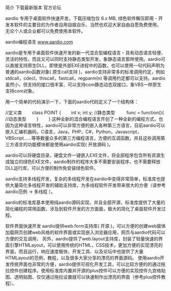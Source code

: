 简介
下载最新版本
官方论坛

aardio 专用于桌面软件快速开发，下载压缩包仅 6.x MB, 绿色软件解压即用 - 开发本软件的主要目的为作者自用自娱自乐、当然也欢迎大家自由自愿免费使用， 无论个人或企业都可以免费使用本软件。

aardio编程语言
www.aardio.com

aardio是专用于桌面软件快速开发的新一代混合型编程语言 - 具有动态语言轻便、灵活的特性，而且又可以同时支持静态类型开发，象静态语言那样使用。aardio可以直接支持原生DLL，即使是外部EXE进程中的函数，也可以使用一句代码声明为普通的aardio函数对象( 原生call支持 )，aardio支持非常多的标准调用约定，例如 stdcall，cdecl，thiscall，fastcall，regparm(n) 等调用约定都可以支持。aardio虽然小，但支持的接口很丰富、可以支持com静态动态双接口，象VBS一样原生支持com对象。

用一个简单的代码演示一下，下面的aardio代码定义了一个结构体：

//定义类　　
class POINT {　　
    int x; int y; //静态类型  　　
    func = function(){　　
        //动态类型　　
    }　　
}
这种全新的混合编程语言开创了一种全新的编程方式，也因为这种语言特性，aardio可以非常方便的嵌入各种第三方语言，目前aardio可以嵌入汇编机器码，C语言，Java，PHP，C#，Python，Javascript，VBScript......等等数量众多的第三方编程语言，方便的互调函数，并且这些调用第三方语言的功能模块都是使用aardio实现( 开放源码 )。

aardio可以将硬盘目录，硬盘文件一键嵌入EXE文件，将全部程序包含所有资源生成独立的绿色EXE文件，aardio制作的程序大多不需要安装程序，也不需要释放DLL运行库，可以方便的制作免安装绿色软件。

aardio支持多线程开发，复杂的多线程开发在aardio中变得非常简单，标准库也提供大量简化多线程开发的辅助支持库，为多线程软件开发带来很大的方便（请参考aardio范例 -> 多线程 ）。

aardio的标准库基本使用纯aardio源码实现，并且全部开源，标准库提供了大量的简化编程的常用函数，涉及到软件开发的方方面面，极大的简化了桌面软件开发过程。

软件界面快速开发
aardio提供web.form支持库( 开源 )，可以方便的创建web窗体加载网页创建web风格的软件界面或实现嵌入浏览器应用，网页与aardio代码可以方便的交互调用， 另外，aardio提供了web.layout支持库，封装了轻量快速的界面引擎HTMLayout，可以使用传统的HTML，CSS技术，更加方便的实现漂亮的界面，而且运行，响应速度极快，开发工具、以及论坛中也提供了大量HTMLayout的范例，教程，以及很多大家分享的漂亮的界面源码。 使用aardio开发传统界面也非常的方便，aardio提供可视化开发工具，可以比较方便的的通过拖拉控件创建程序。使用标准库内置并开源的plus控件可以方便的实现控件九宫格贴图、透明贴图、仅仅通过拖拉设置就可以快速制作出漂亮的界面（参考plus控件教程）。

